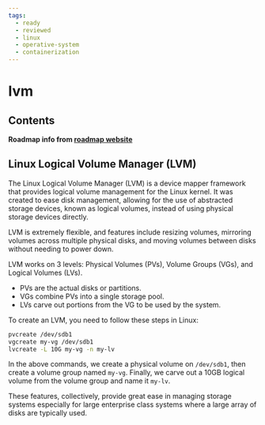 ```yaml
---
tags:
  - ready
  - reviewed
  - linux
  - operative-system
  - containerization
---
```


# lvm

## Contents

__Roadmap info from [roadmap website](https://roadmap.sh/linux/disks-filesystems/lvm)__

## Linux Logical Volume Manager (LVM)

The Linux Logical Volume Manager (LVM) is a device mapper framework that provides logical volume management for the Linux kernel. It was created to ease disk management, allowing for the use of abstracted storage devices, known as logical volumes, instead of using physical storage devices directly.

LVM is extremely flexible, and features include resizing volumes, mirroring volumes across multiple physical disks, and moving volumes between disks without needing to power down.

LVM works on 3 levels: Physical Volumes (PVs), Volume Groups (VGs), and Logical Volumes (LVs).

* PVs are the actual disks or partitions.
* VGs combine PVs into a single storage pool.
* LVs carve out portions from the VG to be used by the system.

To create an LVM, you need to follow these steps in Linux:

```bash
pvcreate /dev/sdb1
vgcreate my-vg /dev/sdb1
lvcreate -L 10G my-vg -n my-lv

```

In the above commands, we create a physical volume on `/dev/sdb1`, then create a volume group named `my-vg`. Finally, we carve out a 10GB logical volume from the volume group and name it `my-lv`.

These features, collectively, provide great ease in managing storage systems especially for large enterprise class systems where a large array of disks are typically used.
